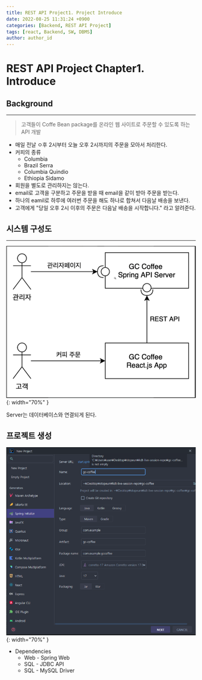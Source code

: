 ```yaml
---
title: REST API Project1. Project Introduce
date: 2022-08-25 11:31:24 +0900
categories: [Backend, REST API Project]
tags: [react, Backend, SW, DBMS] 
author: author_id 
---
```


# REST API Project Chapter1. Introduce

## Background
---
> 고객들이 Coffe Bean package를 온라인 웹 사이트로 주문할 수 있도록 하는 API 개발

- 매일 전날 ㅇ후 2시부터 오늘 오후 2시까지의 주문을 모아서 처리한다.
- 커피의 종류
    - Columbia
    - Brazil Serra
    - Columbia Quindio
    - Ethiopia Sidamo
- 회원을 별도로 관리하지는 않는다.
- email로 고객을 구분하고 주문을 받을 때 email을 같이 받아 주문을 받는다.
- 하나의 eamil로 하루에 여러번 주문을 해도 하나로 합쳐서 다음날 배송을 보낸다.
- 고객에게 "당일 오후 2시 이후의 주문은 다음날 배송을 시작합니다." 라고 알려준다.

## 시스템 구성도
---
![Desktop View](/assets/img/2022.08/31-1.PNG){: width="70%" }

Server는 데이터베이스와 연결되게 된다.

## 프로젝트 생성
![Desktop View](/assets/img/2022.08/31-2.PNG){: width="70%" }
- Dependencies
    - Web - Spring Web
    - SQL - JDBC API
    - SQL - MySQL Driver